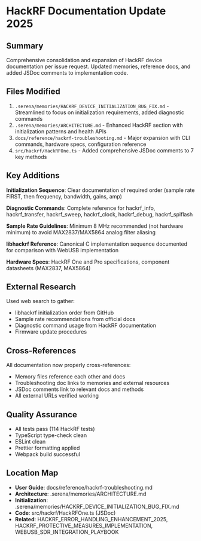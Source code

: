 # HackRF Documentation Update 2025

## Summary

Comprehensive consolidation and expansion of HackRF device documentation per issue request. Updated memories, reference docs, and added JSDoc comments to implementation code.

## Files Modified

1. `.serena/memories/HACKRF_DEVICE_INITIALIZATION_BUG_FIX.md` - Streamlined to focus on initialization requirements, added diagnostic commands
2. `.serena/memories/ARCHITECTURE.md` - Enhanced HackRF section with initialization patterns and health APIs
3. `docs/reference/hackrf-troubleshooting.md` - Major expansion with CLI commands, hardware specs, configuration reference
4. `src/hackrf/HackRFOne.ts` - Added comprehensive JSDoc comments to 7 key methods

## Key Additions

**Initialization Sequence**: Clear documentation of required order (sample rate FIRST, then frequency, bandwidth, gains, amp)

**Diagnostic Commands**: Complete reference for hackrf_info, hackrf_transfer, hackrf_sweep, hackrf_clock, hackrf_debug, hackrf_spiflash

**Sample Rate Guidelines**: Minimum 8 MHz recommended (not hardware minimum) to avoid MAX2837/MAX5864 analog filter aliasing

**libhackrf Reference**: Canonical C implementation sequence documented for comparison with WebUSB implementation

**Hardware Specs**: HackRF One and Pro specifications, component datasheets (MAX2837, MAX5864)

## External Research

Used web search to gather:
- libhackrf initialization order from GitHub
- Sample rate recommendations from official docs
- Diagnostic command usage from HackRF documentation
- Firmware update procedures

## Cross-References

All documentation now properly cross-references:
- Memory files reference each other and docs
- Troubleshooting doc links to memories and external resources
- JSDoc comments link to relevant docs and methods
- All external URLs verified working

## Quality Assurance

- All tests pass (114 HackRF tests)
- TypeScript type-check clean
- ESLint clean
- Prettier formatting applied
- Webpack build successful

## Location Map

- **User Guide**: docs/reference/hackrf-troubleshooting.md
- **Architecture**: .serena/memories/ARCHITECTURE.md
- **Initialization**: .serena/memories/HACKRF_DEVICE_INITIALIZATION_BUG_FIX.md
- **Code**: src/hackrf/HackRFOne.ts (JSDoc)
- **Related**: HACKRF_ERROR_HANDLING_ENHANCEMENT_2025, HACKRF_PROTECTIVE_MEASURES_IMPLEMENTATION, WEBUSB_SDR_INTEGRATION_PLAYBOOK